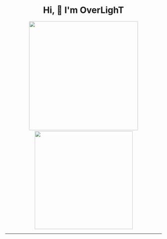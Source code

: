 <h1 align="center">Hi, 👋 I'm OverLighT</h1>
<p align="center">
    <a href="#"><img src="https://github-readme-stats.vercel.app/api?username=0verLighT&show_icons=true&theme=github_dark_dimmed" width="350"></a>
    <a href="#"><img src="https://github-readme-stats.vercel.app/api/top-langs/?username=0verLighT&layout=compact&theme=github_dark_dimmed" width="315"></a>
</p>

----

